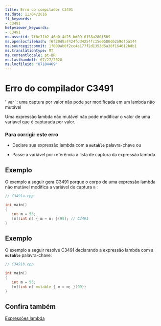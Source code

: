 ```yaml
---
title: Erro do compilador C3491
ms.date: 11/04/2016
f1_keywords:
- C3491
helpviewer_keywords:
- C3491
ms.assetid: 7f0e71b2-46a0-4d25-bd09-6158a280f509
ms.openlocfilehash: f6f20d9af424fdd4254fc15e0580d62b9dfba144
ms.sourcegitcommit: 1f009ab0f2cc4a177f2d1353d5a38f164612bdb1
ms.translationtype: MT
ms.contentlocale: pt-BR
ms.lasthandoff: 07/27/2020
ms.locfileid: "87184469"
---
```

# <a name="compiler-error-c3491"></a>Erro do compilador C3491

' var ': uma captura por valor não pode ser modificada em um lambda não mutável

Uma expressão lambda não mutável não pode modificar o valor de uma variável que é capturada por valor.

### <a name="to-correct-this-error"></a>Para corrigir este erro

- Declare sua expressão lambda com a **`mutable`** palavra-chave ou

- Passe a variável por referência à lista de captura da expressão lambda.

## <a name="example"></a>Exemplo

O exemplo a seguir gera C3491 porque o corpo de uma expressão lambda não mutável modifica a variável de captura `m` :

```cpp
// C3491a.cpp

int main()
{
   int m = 55;
   [m](int n) { m = n; }(99); // C3491
}
```

## <a name="example"></a>Exemplo

O exemplo a seguir resolve C3491 declarando a expressão lambda com a **`mutable`** palavra-chave:

```cpp
// C3491b.cpp

int main()
{
   int m = 55;
   [m](int n) mutable { m = n; }(99);
}
```

## <a name="see-also"></a>Confira também

[Expressões lambda](../../cpp/lambda-expressions-in-cpp.md)
